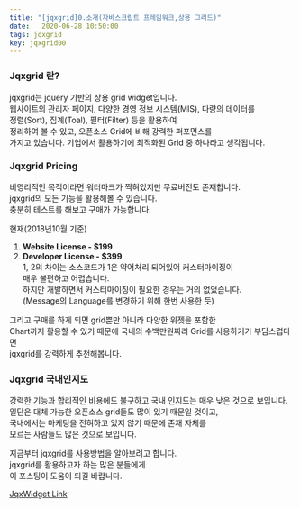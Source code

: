 ```yaml
---
title: "[jqxgrid]0.소개(자바스크립트 프레임워크,상용 그리드)"
date:   2020-06-28 10:50:00
tags: jqxgrid
key: jqxgrid00
---
```


### [](#Jqxgrid-란 "Jqxgrid 란?")Jqxgrid 란?

jqxgrid는 jquery 기반의 상용 grid widget입니다.  
웹사이트의 관리자 페이지, 다양한 경영 정보 시스템(MIS), 다량의 데이터를  
정렬(Sort), 집계(Toal), 필터(Filter) 등을 활용하여  
정리하여 볼 수 있고, 오픈소스 Grid에 비해 강력한 퍼포먼스를  
가지고 있습니다. 기업에서 활용하기에 최적화된 Grid 중 하나라고 생각됩니다.

### [](#Jqxgrid-Pricing "Jqxgrid Pricing")Jqxgrid Pricing

비영리적인 목적이라면 워터마크가 찍혀있지만 무료버전도 존재합니다.  
jqxgrid의 모든 기능을 활용해볼 수 있습니다.  
충분히 테스트를 해보고 구매가 가능합니다.

현재(2018년10월 기준)

1.  **Website License - $199**
2.  **Developer License - $399**  
    1, 2의 차이는 소스코드가 1은 약어처리 되어있어 커스터마이징이  
    매우 불편하고 어렵습니다.  
    하지만 개발하면서 커스터마이징이 필요한 경우는 거의 없었습니다.  
    (Message의 Language를 변경하기 위해 한번 사용한 듯)

그리고 구매를 하게 되면 grid뿐만 아니라 다양한 위젯을 포함한  
Chart까지 활용할 수 있기 때문에 국내의 수백만원짜리 Grid를 사용하기가 부담스럽다면  
jqxgrid를 강력하게 추천해봅니다.

### [](#Jqxgrid-국내인지도 "Jqxgrid 국내인지도")Jqxgrid 국내인지도

강력한 기능과 합리적인 비용에도 불구하고 국내 인지도는 매우 낮은 것으로 보입니다.  
일단은 대체 가능한 오픈소스 grid들도 많이 있기 때문일 것이고,  
국내에서는 마케팅을 전혀하고 있지 않기 때문에 존재 자체를  
모르는 사람들도 많은 것으로 보입니다.

지금부터 jqxgrid를 사용방법을 알아보려고 합니다.  
jqxgrid를 활용하고자 하는 많은 분들에게  
이 포스팅이 도움이 되길 바랍니다.

[JqxWidget Link](https://www.jqwidgets.com/)

